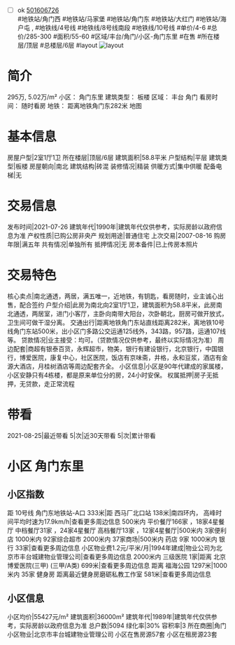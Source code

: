- [ ] ok [501606726](https://bj.5i5j.com/ershoufang/501606726.html)  
 #地铁站/角门西 #地铁站/马家堡 #地铁站/角门东 #地铁站/大红门 #地铁站/海户屯 ,  #地铁线/4号线 #地铁线/8号线南段 #地铁线/10号线
#单价/4-6 #总价/285-300 #面积/55-60   #区域/丰台/角门/小区-角门东里 #在售 #所在楼层/顶层 #总楼层/6层 #layout 
![layout](http://image2a.5i5j.com/bdir/layout/e55eb473e0954e52ba9a5ecd9c872a1f.JPG_P5.jpg) 
# 简介 
 295万,  5.02万/m² 
小区： 角门东里
建筑类型： 板楼
区域： 丰台 角门
看房时间： 随时看房
地铁： 距离地铁角门东282米 地图
# 基本信息 
 房屋户型|2室1厅1卫
所在楼层|顶层/6层
建筑面积|58.8平米
户型结构|平层
建筑类型|板楼
房屋朝向|南北
建筑结构|砖混
装修情况|精装
供暖方式|集中供暖
配备电梯|无
# 交易信息 
 发布时间|2021-07-26
建筑年代|1990年|建筑年代仅供参考，实际房龄以政府信息为准
产权性质|已购公房非央产
规划用途|普通住宅
上次交易|2007-08-16
购房年限|满五年
共有情况|单独所有
抵押情况|无
房本备件|已上传房本照片
# 交易特色 
 核心卖点|南北通透，两居，满五唯一，近地铁，有钥匙，看房随时，业主诚心出售，配合签约
户型介绍|此房为南北向2室1厅1卫，建筑面积为58.8平米，此房南北通透，两居室，进门小客厅，主卧向南带大阳台，次卧朝北，厨房可做开放式，卫生间可做干湿分离。
交通出行|距离地铁角门东站直线距离282米，离地铁10号线角门东站500米，出小区门多路公交运通125线外，343路，957路，运通107线等。
贷款情况|业主接受：均可。（贷款情况仅供参考，最终以实际情况为准）
周边配套|商超有银泰百货，永辉超市，物美，银行有建设银行，北京银行，中国银行，博爱医院，康复中心，社区医院，饭店有京味斋，井格，永和豆浆，酒店有金源大酒店，月桂树酒店等周边配套齐全。
小区信息|小区是90年代建成的家属楼，小区安静只有4栋楼，都是原来单位分的房，24小时安保。
权属抵押|房子无抵押，无贷款，走正常流程
# 带看 
 2021-08-25|最近带看	 5|次|近30天带看	 5|次|累计带看
# 小区 角门东里
## 小区指数 
 距 10号线 角门东地铁站-A口 333米|距 西马厂北口站 138米|南四环内， 高峰时间平均时速为17.9km/h|查看更多周边信息
500米内 平价餐厅166家 ，18家4星餐厅
中档餐厅31家 ，24家4星餐厅
高档餐厅13家 ，12家4星餐厅|500米内 3家便利店
1000米内 92家综合超市
2000米内 37家商场|500米内 药店 9家
1000米内 银行 33家|查看更多周边信息
小区物业费1.2元/平米/月|1994年建成|物业公司为北京市丰台城建物业管理公司|查看更多周边信息
2000米内 三级医院 1家|距离 北京博爱医院(三甲) (三甲/A类) 699米|查看更多周边信息
距离 福海公园 1297米|1000米内 35家 健身房
距离最近健身房磨砺私教工作室 581米|查看更多周边信息
## 小区信息 
 小区均价|55427元/m²
建筑面积|36000m²
建筑年代|1989年|建筑年代仅供参考，实际房龄以政府信息为准
总户数|5094
绿化率|30%
容积率|3
所在商圈|角门
小区物业|北京市丰台城建物业管理公司
小区在售房源57套
小区在租房源23套
